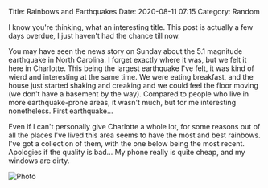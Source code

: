 Title: Rainbows and Earthquakes
Date: 2020-08-11 07:15
Category: Random

I know you're thinking, what an interesting title. This post is actually a few days overdue, I just haven't had the chance till now.

You may have seen the news story on Sunday about the 5.1 magnitude earthquake in North Carolina. I forget exactly where it was, but we felt it here in Charlotte. This being the largest earthquake I've felt, it was kind of wierd and interesting at the same time. We were eating breakfast, and the house just started shaking and creaking and we could feel the floor moving (we don't have a basement by the way). Compared to people who live in more earthquake-prone areas, it wasn't much, but for me interesting nonetheless. First earthquake...

Even if I can't personally give Charlotte a whole lot, for some reasons out of all the places I've lived this area seems to have the most and best rainbows. I've got a collection of them, with the one below being the most recent. Apologies if the quality is bad... My phone really is quite cheap, and my windows are dirty.

![Photo]({attach}images/rainbow.jpg)